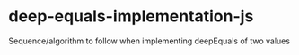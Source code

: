 # deep-equals-implementation-js
Sequence/algorithm to follow when implementing deepEquals of two values
